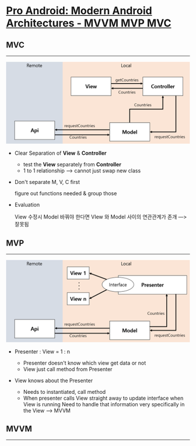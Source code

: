 # [Pro Android: Modern Android Architectures - MVVM MVP MVC](https://www.udemy.com/androidarchitectures/)


## MVC

---

![](mvc-242358a2-b18c-4f53-b34b-8b900b6fba8c.png)

- Clear Separation of **View** & **Controller**
    - test the **View** separately from **Controller**
    - 1 to 1 relationship —> cannot just swap new class

- Don't separate M, V, C first

    figure out functions needed & group those

- Evaluation

    View 수정시 Model 바꿔야 한다면 VIew 와 Model 사이의 연관관계가 존개 —> 잘못됨

## MVP

---

![](MVP-b4302407-6233-4885-92ab-4154d05f21e2.png)

- Presenter : View = 1 : n
    - Presenter doesn't know which view get data or not
    - View just call method from Presenter

- View knows about the Presenter
    - Needs to instantiated, call method
    - When presenter calls View straight away to update interface when View is running
    Need to handle that information very specifically in the View —> MVVM

## MVVM

---
